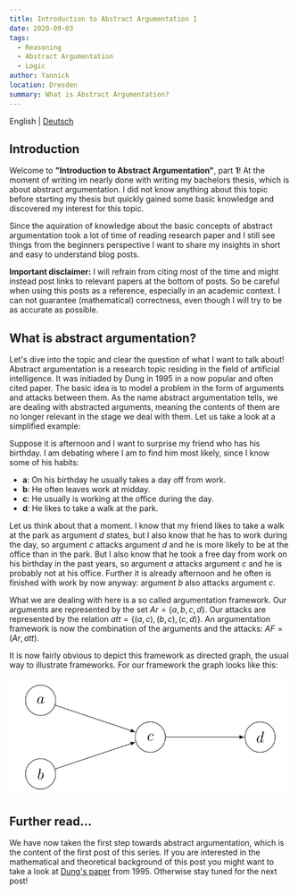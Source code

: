 ```yaml
---
title: Introduction to Abstract Argumentation 1
date: 2020-09-03
tags: 
  - Reasoning
  - Abstract Argumentation
  - Logic
author: Yannick
location: Dresden
summary: What is Abstract Argumentation?
---
```


English | [Deutsch](/2020/09/03/itaa1/)

## Introduction

Welcome to **"Introduction to Abstract Argumentation"**, part **1**!
At the moment of writing im nearly done with writing my bachelors thesis, which is about abstract argumentation. I did not know anything about this topic before starting my thesis but quickly gained some basic knowledge and discovered my interest for this topic.

Since the aquiration of knowledge about the basic concepts of abstract argumentation took a lot of time of reading research paper and I still see things from the beginners perspective I want to share my insights in short and easy to understand blog posts.

**Important disclaimer:** I will refrain from citing most of the time and might instead post links to relevant papers at the bottom of posts. So be careful when using this posts as a reference, especially in an academic context. I can not guarantee (mathematical) correctness, even though I will try to be as accurate as possible.

## What is abstract argumentation?
Let's dive into the topic and clear the question of what I want to talk about! Abstract argumentation is a research topic residing in the field of artificial intelligence. It was initiaded by Dung in 1995 in a now popular and often cited paper. The basic idea is to model a problem in the form of arguments and attacks between them. As the name abstract argumentation tells, we are dealing with abstracted arguments, meaning the contents of them are no longer relevant in the stage we deal with them. Let us take a look at a simplified example:

Suppose it is afternoon and I want to surprise my friend who has his birthday. I am debating where I am to find him most likely, since I know some of his habits:

- **a**: On his birthday he usually takes a day off from work.
- **b**: He often leaves work at midday.
- **c**: He usually is working at the office during the day.
- **d**: He likes to take a walk at the park.

Let us think about that a moment. I know that my friend likes to take a walk at the park as argument $d$ states, but I also know that he has to work during the day, so argument $c$ attacks argument $d$ and he is more likely to be at the office than in the park. But I also know that he took a free day from work on his birthday in the past years, so argument $a$ attacks argument $c$ and he is probably not at his office. Further it is already afternoon and he often is finished with work by now anyway: argument $b$ also attacks argument $c$.

What we are dealing with here is a so called argumentation framework. Our arguments are represented by the set $Ar = \lbrace a, b, c, d\rbrace$. Our attacks are represented by the relation $att = \lbrace(a,c), (b,c), (c,d)\rbrace$. An argumentation framework is now the combination of the arguments and the attacks: $AF = (Ar, att)$.

It is now fairly obvious to depict this framework as directed graph, the usual way to illustrate frameworks. For our framework the graph looks like this:

<div style="text-align:center"><img src="../assets/itaa1-1.png" /></div>

## Further read...
We have now taken the first step towards abstract argumentation, which is the content of the first post of this series.
If you are interested in the mathematical and theoretical background of this post you might want to take a look at [Dung's paper](https://www.sciencedirect.com/science/article/pii/000437029400041X) from 1995. Otherwise stay tuned for the next post!